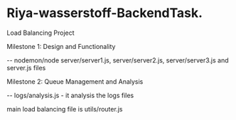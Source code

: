 # Riya-wasserstoff-BackendTask.

Load Balancing Project

Milestone 1: Design and Functionality

 -- nodemon/node server/server1.js, server/server2.js, server/server3.js and server.js files

Milestone 2: Queue Management and Analysis

 -- logs/analysis.js - it analysis the logs files


main load balancing file is utils/router.js
